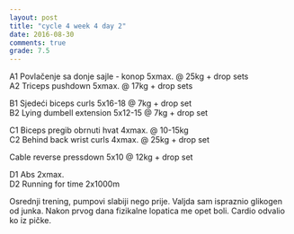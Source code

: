 ```yaml
---
layout: post
title: "cycle 4 week 4 day 2"
date: 2016-08-30
comments: true
grade: 7.5
---
```


A1 Povlačenje sa donje sajle - konop 5xmax. @ 25kg + drop sets     
A2 Triceps pushdown 5xmax. @ 17kg + drop sets    

B1 Sjedeći biceps curls 5x16-18 @ 7kg + drop set   
B2 Lying dumbell extension 5x12-15 @ 7kg + drop set    

C1 Biceps pregib obrnuti hvat 4xmax. @ 10-15kg     
C2 Behind back wrist curls 4xmax. @ 25kg + drop set   

Cable reverse pressdown 5x10 @ 12kg + drop set      

D1 Abs 2xmax.  
D2 Running for time 2x1000m  

Osrednji trening, pumpovi slabiji nego prije. Valjda sam ispraznio glikogen od junka. Nakon prvog dana fizikalne lopatica me opet boli. Cardio odvalio ko iz pičke.
